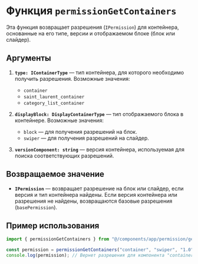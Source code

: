 # Функция `permissionGetContainers`

Эта функция возвращает разрешения (`IPermission`) для контейнера, основанные на его типе, версии и отображаемом блоке (блок или слайдер).

## Аргументы

1. **`type: IContainerType`** — тип контейнера, для которого необходимо получить разрешения. Возможные значения:
    - `container`
    - `saint_laurent_container`
    - `category_list_container`

2. **`displayBlock: DisplayContainerType`** — тип отображаемого блока в контейнере. Возможные значения:
    - `block` — для получения разрешений на блок.
    - `swiper` — для получения разрешений на слайдер.

3. **`versionComponent: string`** — версия контейнера, используемая для поиска соответствующих разрешений.

## Возвращаемое значение

- **`IPermission`** — возвращает разрешение на блок или слайдер, если версия и тип контейнера найдены. Если версия контейнера или разрешения не найдены, возвращаются базовые разрешения (`basePermission`).

## Пример использования

```typescript
import { permissionGetContainers } from "@/components/app/permission/getPermission";

const permission = permissionGetContainers("container", "swiper", "1.0");
console.log(permission); // Вернет разрешения для компонента "container" (swiper) версии "1.0"

